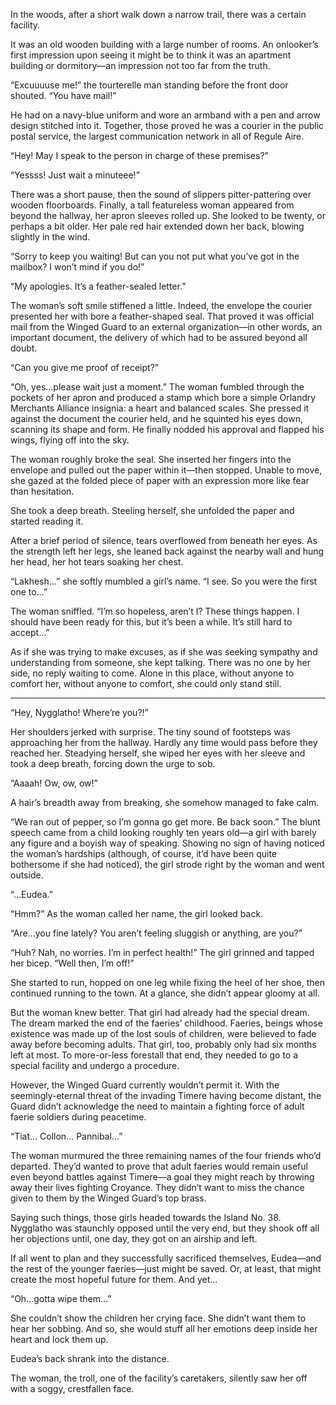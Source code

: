 In the woods, after a short walk down a narrow trail, there was a certain facility.

It was an old wooden building with a large number of rooms. An onlooker’s first impression upon seeing it might be to think it was an apartment building or dormitory—an impression not too far from the truth.

“Excuuuuse me!” the tourterelle man standing before the front door shouted. “You have mail!”

He had on a navy-blue uniform and wore an armband with a pen and arrow design stitched into it. Together, those proved he was a courier in the public postal service, the largest communication network in all of Regule Aire.

“Hey! May I speak to the person in charge of these premises?”

“Yessss! Just wait a minuteee!”

There was a short pause, then the sound of slippers pitter-pattering over wooden floorboards. Finally, a tall featureless woman appeared from beyond the hallway, her apron sleeves rolled up. She looked to be twenty, or perhaps a bit older. Her pale red hair extended down her back, blowing slightly in the wind.

“Sorry to keep you waiting! But can you not put what you’ve got in the mailbox? I won’t mind if you do!”

“My apologies. It’s a feather-sealed letter.”

The woman’s soft smile stiffened a little. Indeed, the envelope the courier presented her with bore a feather-shaped seal. That proved it was official mail from the Winged Guard to an external organization—in other words, an important document, the delivery of which had to be assured beyond all doubt.

“Can you give me proof of receipt?”

“Oh, yes…please wait just a moment.” The woman fumbled through the pockets of her apron and produced a stamp which bore a simple Orlandry Merchants Alliance insignia: a heart and balanced scales. She pressed it against the document the courier held, and he squinted his eyes down, scanning its shape and form. He finally nodded his approval and flapped his wings, flying off into the sky.

The woman roughly broke the seal. She inserted her fingers into the envelope and pulled out the paper within it—then stopped. Unable to move, she gazed at the folded piece of paper with an expression more like fear than hesitation.

She took a deep breath. Steeling herself, she unfolded the paper and started reading it.

After a brief period of silence, tears overflowed from beneath her eyes. As the strength left her legs, she leaned back against the nearby wall and hung her head, her hot tears soaking her chest.

“Lakhesh…” she softly mumbled a girl’s name. “I see. So you were the first one to…”

The woman sniffled. “I’m so hopeless, aren’t I? These things happen. I should have been ready for this, but it’s been a while. It’s still hard to accept…”

As if she was trying to make excuses, as if she was seeking sympathy and understanding from someone, she kept talking. There was no one by her side, no reply waiting to come. Alone in this place, without anyone to comfort her, without anyone to comfort, she could only stand still.

* * *

“Hey, Nygglatho! Where’re you?!”

Her shoulders jerked with surprise. The tiny sound of footsteps was approaching her from the hallway. Hardly any time would pass before they reached her. Steadying herself, she wiped her eyes with her sleeve and took a deep breath, forcing down the urge to sob.

“Aaaah! Ow, ow, ow!”

A hair’s breadth away from breaking, she somehow managed to fake calm.

“We ran out of pepper, so I’m gonna go get more. Be back soon.” The blunt speech came from a child looking roughly ten years old—a girl with barely any figure and a boyish way of speaking. Showing no sign of having noticed the woman’s hardships (although, of course, it’d have been quite bothersome if she had noticed), the girl strode right by the woman and went outside.

“…Eudea.”

“Hmm?” As the woman called her name, the girl looked back.

“Are…you fine lately? You aren’t feeling sluggish or anything, are you?”

“Huh? Nah, no worries. I’m in perfect health!” The girl grinned and tapped her bicep. “Well then, I’m off!”

She started to run, hopped on one leg while fixing the heel of her shoe, then continued running to the town. At a glance, she didn’t appear gloomy at all.

But the woman knew better. That girl had already had the special dream. The dream marked the end of the faeries’ childhood. Faeries, beings whose existence was made up of the lost souls of children, were believed to fade away before becoming adults. That girl, too, probably only had six months left at most. To more-or-less forestall that end, they needed to go to a special facility and undergo a procedure.

However, the Winged Guard currently wouldn’t permit it. With the seemingly-eternal threat of the invading Timere having become distant, the Guard didn’t acknowledge the need to maintain a fighting force of adult faerie soldiers during peacetime.

“Tiat… Collon… Pannibal…”

The woman murmured the three remaining names of the four friends who’d departed. They’d wanted to prove that adult faeries would remain useful even beyond battles against Timere—a goal they might reach by throwing away their lives fighting Croyance. They didn’t want to miss the chance given to them by the Winged Guard’s top brass.

Saying such things, those girls headed towards the Island No. 38. Nygglatho was staunchly opposed until the very end, but they shook off all her objections until, one day, they got on an airship and left.

If all went to plan and they successfully sacrificed themselves, Eudea—and the rest of the younger faeries—just might be saved. Or, at least, that might create the most hopeful future for them. And yet…

“Oh…gotta wipe them…”

She couldn’t show the children her crying face. She didn’t want them to hear her sobbing. And so, she would stuff all her emotions deep inside her heart and lock them up.

Eudea’s back shrank into the distance.

The woman, the troll, one of the facility’s caretakers, silently saw her off with a soggy, crestfallen face.
